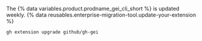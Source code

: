 The {% data variables.product.prodname_gei_cli_short %} is updated weekly. {% data reusables.enterprise-migration-tool.update-your-extension %}

```shell
gh extension upgrade github/gh-gei
```
